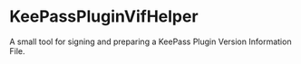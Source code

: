 # KeePassPluginVifHelper
A small tool for signing and preparing a KeePass Plugin Version Information File.

